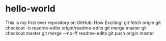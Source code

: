 # hello-world
This is my first ever repository on GitHub: How Exciting!
git fetch origin
git checkout -b readme-edits origin/readme-edits
git merge master
git checkout master
git merge --no-ff readme-edits
git push origin master
